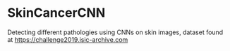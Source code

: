 # SkinCancerCNN
Detecting different pathologies using CNNs on skin images, dataset found at https://challenge2019.isic-archive.com
